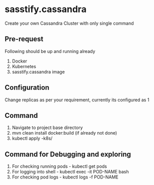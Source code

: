 # sasstify.cassandra
Create your own Cassandra Cluster with only single command

## Pre-request
Following should be up and running already
1. Docker
2. Kubernetes
3. sasstify.cassandra image

## Configuration
Change replicas as per your requirement, currently its configured as 1

## Command
1. Navigate to project base directory
2. mvn clean install docker:build (if already not done)
2. kubectl apply -k8s/

## Command for Debugging and exploring
1. For checking running pods - kubectl get pods 
2. For logging into shell - kubectl exec -it POD-NAME bash
3. For checking pod logs - kubectl logs -f POD-NAME

